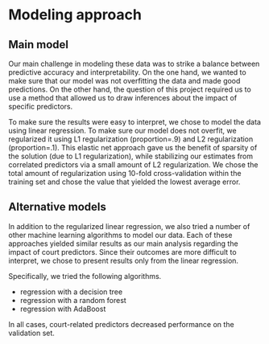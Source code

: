 

# Modeling approach

## Main model
Our main challenge in modeling these data was to strike a balance between predictive accuracy and interpretability. On the one hand, we wanted 
to make sure that our model was not overfitting the data and made good predictions. On the other hand, the question of this project required
us to use a method that allowed us to draw inferences about the impact of specific predictors. 

To make sure the results were easy to interpret, we chose to model the data using linear regression. To make sure our model does not overfit, we regularized it using L1 regularization (proportion=.9) and L2 regularization
(proportion=.1). This elastic net approach gave us the benefit of sparsity of the solution (due to L1 regularization), while stabilizing our estimates from correlated predictors via a small amount of L2 regularization. We chose the total amount of regularization using 10-fold cross-validation within the training set and chose the value that yielded the lowest average error.


## Alternative models
In addition to the regularized linear regression, we also tried a number of other machine learning algorithms to model our data. Each of these approaches yielded similar results as our main analysis regarding the impact of court predictors. Since their outcomes are more difficult to interpret, we chose to present results only from the linear regression.

Specifically, we tried the following algorithms.

* regression with a decision tree
* regression with a random forest
* regression with AdaBoost


 <!---
* dropping data from respondents for whom no court case had occured in their circuit within the temporal window
--->

In all cases, court-related predictors decreased performance on the validation set.
